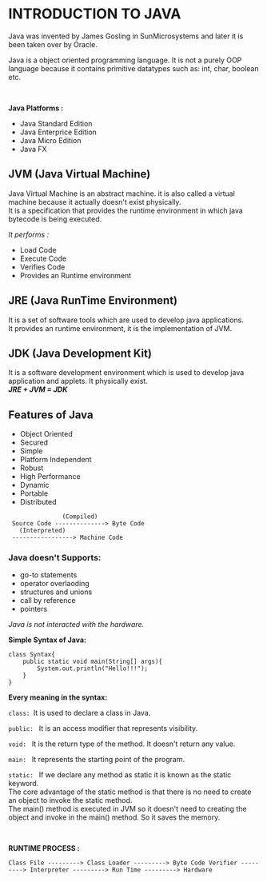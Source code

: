 # INTRODUCTION TO JAVA

Java was invented by James Gosling in SunMicrosystems and later it is been taken over by Oracle. 
<br>

Java is a object oriented programming language.
It is not a purely OOP language because it contains primitive datatypes such as: int, char, boolean etc.

<br>

**Java Platforms :**

* Java Standard Edition
* Java Enterprice Edition
* Java Micro Edition
* Java FX

## JVM (Java Virtual Machine)

Java Virtual Machine is an abstract machine. it is also called a virtual machine because it actually doesn't exist physically. <br>
It is a specification that provides the runtime environment in which java bytecode is being executed. <br>

_It performs :_

* Load Code
* Execute Code
* Verifies Code
* Provides an Runtime environment

## JRE (Java RunTime Environment)
It is a set of software tools which are used to develop java applications.<br>
It provides an runtime environment, it is the implementation of JVM.

## JDK (Java Development Kit)
It is a software development environment which is used to develop java application and applets. It physically exist.
<br>
**_JRE + JVM = JDK_**

## **Features of Java**

* Object Oriented
* Secured
* Simple
* Platform Independent
* Robust
* High Performance
* Dynamic
* Portable
* Distributed

```
               (Compiled) 
 Source Code --------------> Byte Code 
   (Interpreted)
 -----------------> Machine Code
```

### Java doesn't Supports: 

* go-to statements
* operator overlaoding
* structures and unions
* call by reference
* pointers

_Java is not interacted with the hardware._ 


<p><b>Simple Syntax of Java: </b></p>

```
class Syntax{
    public static void main(String[] args){
        System.out.println("Hello!!!");
    }
}
```

**Every meaning in the syntax:**

```class: ```It is used to declare a class in Java. <br>

```public: ``` It is an access modifier that represents visibility.<br>

```void: ``` It is the return type of the method. It doesn't return any value.

```main: ``` It represents the starting point of the program.

```static: ``` If we declare any method as static it is known as the static keyword. <br>The core advantage of the static method is that there is no need to create an object to invoke the static method.
<br> The main() method is executed in JVM so it doesn't need to creating the object and invoke in the main() method. So it saves the memory.

<br>


**RUNTIME PROCESS :**

```
Class File ---------> Class Loader ---------> Byte Code Verifier ---------> Interpreter ---------> Run Time ---------> Hardware
```